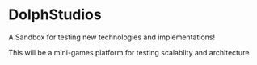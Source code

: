 # DolphStudios
A Sandbox for testing new technologies and implementations!

This will be a mini-games platform for testing scalablity and architecture
